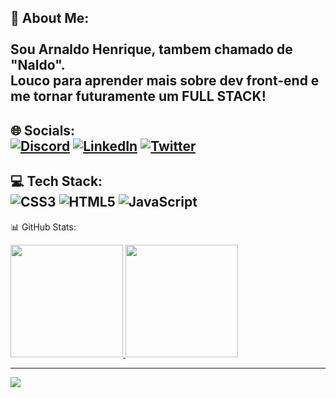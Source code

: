  💫 **About Me:** <br>
<br>Sou Arnaldo Henrique, tambem chamado de "Naldo". <br>Louco para aprender mais sobre dev front-end e me tornar futuramente um FULL STACK! 
---

 🌐 Socials: <br>
[![Discord](https://img.shields.io/badge/Discord-%237289DA.svg?logo=discord&logoColor=white)](https://discordapp.com/users/257977362774229002) [![LinkedIn](https://img.shields.io/badge/LinkedIn-%230077B5.svg?logo=linkedin&logoColor=white)](https://linkedin.com/in/https://www.linkedin.com/in/arnaldo-henrique/) [![Twitter](https://img.shields.io/badge/Twitter-%231DA1F2.svg?logo=Twitter&logoColor=white)](https://twitter.com/https://twitter.com/NakdoKun) 
---

 💻 Tech Stack: <br>
![CSS3](https://img.shields.io/badge/css3-%231572B6.svg?style=for-the-badge&logo=css3&logoColor=white) ![HTML5](https://img.shields.io/badge/html5-%23E34F26.svg?style=for-the-badge&logo=html5&logoColor=white) ![JavaScript](https://img.shields.io/badge/javascript-%23323330.svg?style=for-the-badge&logo=javascript&logoColor=%23F7DF1E)
---

 📊 GitHub Stats: <br>
 <div>
  <a href="https://github.com/arnaldohenrique">
  <img height="180em" src="https://github-readme-streak-stats.herokuapp.com/?user=arnaldohenrique&theme=dark&hide_border=true">
  <img height="180em" src="https://github-readme-stats.vercel.app/api/top-langs/?username=arnaldohenrique&theme=dark&hide_border=true&include_all_commits=false&count_private=false">
 </div>

---
[![](https://visitcount.itsvg.in/api?id=arnaldohenrique&icon=9&color=0)](https://visitcount.itsvg.in)
